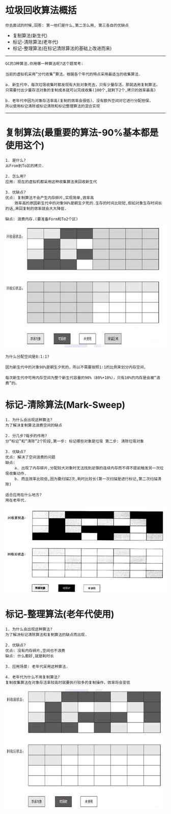# 垃圾回收算法概括

    你去面试的时候,回答: 第一他们是什么,第二怎么用, 第三各自的优缺点

- 复制算法(新生代)
- 标记-清除算法(老年代)
- 标记-整理算法(在标记清除算法的基础上改进而来)

---
    GC的3种算法.你用哪一种算法呢?这个题常考:

    当前的虚拟机采用“分代收集”算法，根据各个年代的特点采用最适当的收集算法.

    a. 新生代中，每次垃圾收集时都发现有大批对象死去，只有少量存活，那就选用复制算法，
    只需要付出少量存活对象的复制成本就可以完成收集(100个,就剩下2个,拷贝的效率最高)

    b. 老年代中因为对象存活率高(复制的效率会很低)、没有额外空间对它进行分配担保，
    所以使用标记清除或标记清除和标记整理算法的混合实现
---

# 复制算法(最重要的算法-90%基本都是使用这个)

    1. 是什么?
    从From到To区的拷贝.
    
    2. 怎么用?
    应用: 现在的虚拟机都采用这种收集算法来回收新生代

    3. 优缺点?
    优点: 复制算法不会产生内存碎片,实现简单,效率高
        效率高的原因新生代中的对象98%是朝生夕死的.生存的时间比较短,假如对象生存时间长的话,来回复制的效率就会大大降低.

    缺点: 浪费内存.(要准备Form和To2个区)

![](../pics/复制算法.png)

    为什么分配空间是8:1:1?
    
    因为新生代中的对象98%是朝生夕死的，所以不需要按照1∶1的比例来划分内存空间，

    每次新生代中可用内存空间为整个新生代容量的90%（80%+10%），只有10%的内存是会被“浪费”的。

# 标记-清除算法(Mark-Sweep)

    1. 为什么会出现这种算法?
    为了解决复制算法浪费空间的缺点

    2. 分几步?每步的作用?
    分“标记”和“清除”2个阶段,第一步: 标记哪些对象是垃圾 第二步: 清除垃圾对象

    3. 优缺点?
    优点: 解决了空间浪费的问题
    缺点: 
        a. 出现了内存碎片,分配较大对象时无法找到足够的连续内存而不得不提前触发另一次垃圾收集动作.
        b. 而且效率比较低,因为要扫描2次,耗时比较长(第一次扫描是进行标记,第二次扫描清除)
    
    适合应用在什么地方?
    用在老年代.

![](../pics/标记_清除算法.png)

# 标记-整理算法(老年代使用)

    1. 为什么会出现这种算法?
    为了解决标记清除算法和复制算法的缺点而出现.
    
    2. 优缺点?
    优点: 没有内存碎片,空间也不浪费
    缺点: 什么都好,就是耗时长

    3. 应用场景: 老年代采用这种算法.
    
    4. 老年代为什么不用复制算法?
    复制收集算法在对象存活率较高时就要执行较多的复制操作，效率将会变低
     
![](../pics/标记-整理算法.png)
